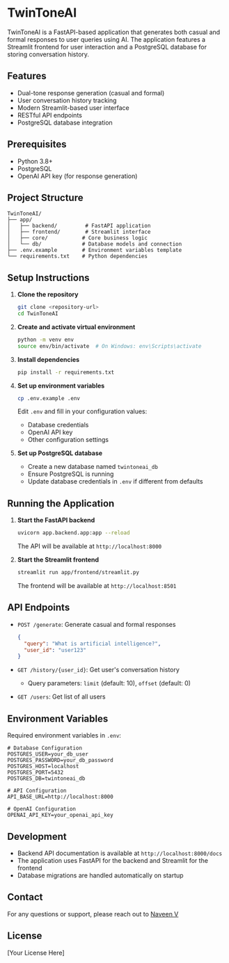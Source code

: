 # TwinToneAI

TwinToneAI is a FastAPI-based application that generates both casual and formal responses to user queries using AI. The application features a Streamlit frontend for user interaction and a PostgreSQL database for storing conversation history.

## Features

- Dual-tone response generation (casual and formal)
- User conversation history tracking
- Modern Streamlit-based user interface
- RESTful API endpoints
- PostgreSQL database integration

## Prerequisites

- Python 3.8+
- PostgreSQL
- OpenAI API key (for response generation)

## Project Structure

```
TwinToneAI/
├── app/
│   ├── backend/         # FastAPI application
│   ├── frontend/        # Streamlit interface
│   ├── core/           # Core business logic
│   └── db/             # Database models and connection
├── .env.example        # Environment variables template
└── requirements.txt    # Python dependencies
```

## Setup Instructions

1. **Clone the repository**
   ```bash
   git clone <repository-url>
   cd TwinToneAI
   ```

2. **Create and activate virtual environment**
   ```bash
   python -m venv env
   source env/bin/activate  # On Windows: env\Scripts\activate
   ```

3. **Install dependencies**
   ```bash
   pip install -r requirements.txt
   ```

4. **Set up environment variables**
   ```bash
   cp .env.example .env
   ```
   Edit `.env` and fill in your configuration values:
   - Database credentials
   - OpenAI API key
   - Other configuration settings

5. **Set up PostgreSQL database**
   - Create a new database named `twintoneai_db`
   - Ensure PostgreSQL is running
   - Update database credentials in `.env` if different from defaults

## Running the Application

1. **Start the FastAPI backend**
   ```bash
   uvicorn app.backend.app:app --reload
   ```
   The API will be available at `http://localhost:8000`

2. **Start the Streamlit frontend**
   ```bash
   streamlit run app/frontend/streamlit.py
   ```
   The frontend will be available at `http://localhost:8501`

## API Endpoints

- `POST /generate`: Generate casual and formal responses
  ```json
  {
    "query": "What is artificial intelligence?",
    "user_id": "user123"
  }
  ```

- `GET /history/{user_id}`: Get user's conversation history
  - Query parameters: `limit` (default: 10), `offset` (default: 0)

- `GET /users`: Get list of all users

## Environment Variables

Required environment variables in `.env`:
```
# Database Configuration
POSTGRES_USER=your_db_user
POSTGRES_PASSWORD=your_db_password
POSTGRES_HOST=localhost
POSTGRES_PORT=5432
POSTGRES_DB=twintoneai_db

# API Configuration
API_BASE_URL=http://localhost:8000

# OpenAI Configuration
OPENAI_API_KEY=your_openai_api_key
```

## Development

- Backend API documentation is available at `http://localhost:8000/docs`
- The application uses FastAPI for the backend and Streamlit for the frontend
- Database migrations are handled automatically on startup

## Contact

For any questions or support, please reach out to [Naveen V](naveenv3112000@gmail.com)

## License

[Your License Here]